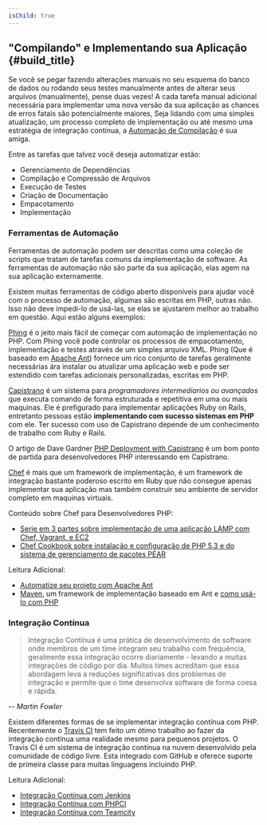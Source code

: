 ```yaml
---
isChild: true
---
```


## "Compilando" e Implementando sua Aplicação {#build_title}

Se você se pegar fazendo alterações manuais no seu esquema do banco de dados ou rodando seus testes manualmente antes de
alterar seus arquivos (manualmente), pense duas vezes! A cada tarefa manual adicional necessária para implementar uma
nova versão da sua aplicação as chances de erros fatais são potencialmente maiores, Seja lidando com uma simples
atualização, um processo completo de implementação ou até mesmo uma estratégia de integração contínua, a
[Automação de Compilação](http://en.wikipedia.org/wiki/Build_automation) é sua amiga.

Entre as tarefas que talvez você deseja automatizar estão:

* Gerenciamento de Dependências
* Compilação e Compressão de Arquivos
* Execução de Testes
* Criação de Documentação
* Empacotamento
* Implementação


### Ferramentas de Automação

Ferramentas de automação podem ser descritas como uma coleção de scripts que tratam de tarefas comuns da implementação
de software. As ferramentas de automação não são parte da sua aplicação, elas agem na sua aplicação externamente.

Existem muitas ferramentas de código aberto disponíveis para ajudar você com o processo de automação, algumas são
escritas em PHP, outras não. Isso não deve impedi-lo de usá-las, se elas se ajustarem melhor ao trabalho em questão.
Aqui estão alguns exemplos:

[Phing](http://www.phing.info/) é o jeito mais fácil de começar com automação de implementação no PHP. Com Phing você
pode controlar os processos de empacotamento, implementação e testes através de um simples arquivo XML. Phing (Que é
baseado em [Apache Ant](http://ant.apache.org/)) fornece um rico conjunto de tarefas geralmente necessárias ára instalar
ou atualizar uma aplicação web e pode ser estendido com tarefas adicionais personalizadas, escritas em PHP.

[Capistrano](https://github.com/capistrano/capistrano/wiki) é um sistema para *programadores intermediarios ou
avançados* que executa comando de forma estruturada e repetitiva em uma ou mais maquinas. Ele é prefigurado para
implementar aplicações Ruby on Rails, entretanto pessoas estão **implementando com sucesso sistemas em PHP** com ele.
Ter sucesso com uso de Capistrano depende de um conhecimento de trabalho com Ruby e Rails.

O artigo de Dave Gardner [PHP Deployment with Capistrano](http://www.davegardner.me.uk/blog/2012/02/13/php-deployment-with-capistrano/)
é um bom ponto de partida para desenvolvedores PHP interessando em Capistrano.

[Chef](http://www.opscode.com/chef/) é mais que um framework de implementação, é um framework de integração bastante
poderoso escrito em Ruby que não consegue apenas implementar sua aplicação mas também construir seu ambiente de servidor
completo em maquinas virtuais.

Conteúdo sobre Chef para Desenvolvedores PHP:

* [Serie em 3 partes sobre implementação de uma aplicação LAMP com Chef, Vagrant, e EC2](http://www.jasongrimes.org/2012/06/managing-lamp-environments-with-chef-vagrant-and-ec2-1-of-3/)
* [Chef Cookbook sobre instalação e configuração de PHP 5.3 e do sistema de gerenciamento de pacotes PEAR](https://github.com/opscode-cookbooks/php)

Leitura Adicional:

* [Automatize seu projeto com Apache Ant](http://net.tutsplus.com/tutorials/other/automate-your-projects-with-apache-ant/)
* [Maven](http://maven.apache.org/), um framework de implementação baseado em Ant e [como usá-lo com PHP](http://www.php-maven.org/)

### Integração Contínua

> Integração Contínua é uma prática de desenvolvimento de software onde membros de um time integram seu trabalho com
> frequência, geralmente essa integração ocorre diariamente - levando a muitas integrações de código por dia. Muitos
> times acreditam que essa abordagem leva a reduções significativas dos problemas de integração e permite que o time
> desenvolva software de forma coesa e rápida.

*-- Martin Fowler*

Existem diferentes formas de se implementar integração contínua com PHP. Recentemente o [Travis CI](https://travis-ci.org/)
tem feito um ótimo trabalho ao fazer da integração contínua uma realidade mesmo para pequenos projetos. O Travis CI é um
sistema de integração contínua na nuvem desenvolvido pela comunidade de código livre. Esta integrado com GitHub e oferece
suporte de primeira classe para muitas linguagens incluindo PHP.

Leitura Adicional:

* [Integração Contínua com Jenkins](http://jenkins-ci.org/)
* [Integração Contínua com PHPCI](http://www.phptesting.org/)
* [Integração Contínua com Teamcity](http://www.jetbrains.com/teamcity/)
